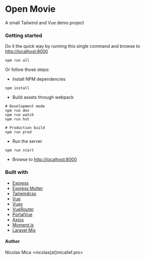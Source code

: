 # Open Movie
A small Tailwind and Vue demo project

### Getting started
Do it the quick way by running this single command and browse to [http://localhost:8000](http://localhost:8000)
```shell
npm run all
```
Or follow those steps:

- Install NPM dependencies
```shell
npm install
 ```
 
- Build assets through webpack
```shell
# Development mode
npm run dev
npm run watch
npm run hot
 
# Production build
npm run prod
```

- Run the server
```shell
npm run start
```
- Browse to [http://localhost:8000](http://localhost:8000)
### Built with
- [Express](http://expressjs.com/)
- [Express Multer](https://github.com/expressjs/multer)
- [Tailwindcss](https://tailwindcss.com)
- [Vue](https://vue.org)
- [Vuex](https://vuex.vue.org)
- [VueRouter](https://router.vue.org)
- [PortalVue](https://github.com/linusborg/portal-vue)
- [Axios](https://github.com/axios/axios)
- [Moment.js](https://momentjs.com)
- [Laravel Mix](https://github.com/JeffreyWay/laravel-mix)

#### Author
Nicolas Mica <nicolas[at]micallef.pro>
